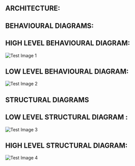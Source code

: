 ## ARCHITECTURE:

## BEHAVIOURAL DIAGRAMS:

## HIGH LEVEL BEHAVIOURAL DIAGRAM:

![Test Image 1](3DTest.png)

## LOW LEVEL BEHAVIOURAL DIAGRAM:

![Test Image 2](3DTest.png)

## STRUCTURAL DIAGRAMS

## LOW LEVEL STRUCTURAL DIAGRAM :

![Test Image 3](3DTest.png)

## HIGH LEVEL STRUCTURAL DIAGRAM:

![Test Image 4](3DTest.png)

